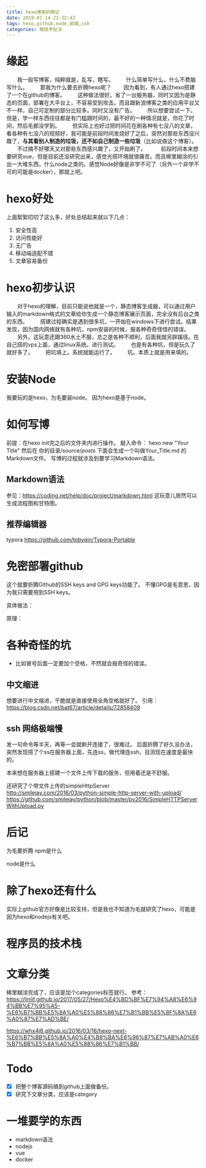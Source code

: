 ```yaml
---
title: hexo博客折腾记
date: 2019-07-14 22:32:43
tags: hexo,github,node,前端,ssh
categories: 微技术扯淡
---
```


# 缘起

　　我一般写博客，纯粹就是，乱写，瞎写。
　　什么简单写什么，什么不费脑写什么。
　　那我为什么要去折腾hexo呢？
　　因为看到，有人通过hexo搭建了一个在github的博客。
　　这种做法很好。省了一台服务器，同时又因为是静态的页面，部署在大平台上，不容易受到攻击。而且跟新浪博客之类的应用平台又不一样，自己可定制的部分比较多。同时又没有广告。
　　所以想要尝试一下。但是，学一样东西往往都是有门槛跟时间的，最不好的一种情况就是，你花了时间，然后毛都没学到。
　　但实际上也好过把时间花在刷各种有七没八的文章，看各种有七没八的视频好，我可能是前段时间发烧好了之后，突然对那些东西没兴趣了，**与其看别人制造的垃圾，还不如自己制造一些垃圾**（比如说做这个博客）。
　　不过搞不好哪天又对那些东西感兴趣了，又开始刷了。　
　　前段时间本来想要研究vue，但是目前还没研究出来，感觉光搭环境就很痛苦。而且稀里糊涂的引出一大堆东西，什么node之类的。感觉Node好像是非学不可了（另外一个非学不可的可能是docker），那就上吧。

# hexo好处

上面絮絮叨叨了这么多，好处总结起来就以下几点：

1. 安全性高
2. 访问性能好
3. 无广告
4. 移动端适配不错
5. 文章容易备份

# hexo初步认识

　　对于hexo的理解，目前只能说他就是一个，静态博客生成器，可以通过用户输入的markdown格式的文章给你生成一个静态博客展示页面，完全没有后台之类的东西。
　　搭建过程确实是遇到很多坑，一开始在windows下进行尝试。结果发现，因为国内网络就有各种坑，npm安装的时候，报各种奇奇怪怪的错误。
　　另外，这玩意还跟360水土不服，总之是各种不顺利，后面我就另辟蹊径。在自己搭的vps上面，通过linux系统。进行测试。
　　也是有各种坑，但是玩久了就好多了。
　　把坑填上。系统就能运行了。
　　坑。本质上就是用来填的。

# 安装Node

我要玩的是hexo，为毛要装node。
因为hexo是基于node。

# 如何写博

前提：在hexo init完之后的文件夹内进行操作。
敲入命令： hexo new "Your Title"
然后在 你的目录/source/_posts_ 下面会生成一个叫做Your_Title.md 的Markdown文件。
写博的过程就涉及到要学习Markdown语法。

## Markdown语法
参见：https://coding.net/help/doc/project/markdown.html
这玩意儿居然可以生成流程图和甘特图。

## 推荐编辑器
typora
https://github.com/tobyqin/Typora-Portable


# 免密部署github
这个就要折腾Github的SSH keys and GPG keys功能了。
不懂GPG是毛意思，因为我只需要用到SSH keys。

具体做法：

原理：



# 各种奇怪的坑
- 比如冒号后面一定要加个空格，不然就会报奇怪的错误。

## 中文缩进
想要进行中文缩进，干脆就是直接使用全角空格就好了。
引用：https://blog.csdn.net/bat67/article/details/72858409

## ssh 网络极端慢

发一句命令等半天，再等一会就断开连接了，很难过。
后面折腾了好久没办法，突然发现搭了个ss在服务器上面，先连ss，做代理连ssh，目测现在速度是最快的。

本来想在服务器上搭建一个文件上传下载的服务，但用着还是不舒服。

还研究了个带文件上传的simpleHttpServer
http://smilejay.com/2016/03/python-simple-http-server-with-upload/
https://github.com/smilejay/python/blob/master/py2016/SimpleHTTPServerWithUpload.py



# 后记

为毛要折腾
npm是什么

node是什么


# 除了hexo还有什么
实际上github官方好像是比较支持，但是我也不知道为毛就研究了hexo，可能是因为hexo和nodejs有关吧。

# 程序员的技术栈


# 文章分类

稀里糊涂完成了，应该是加个categories标签就行。
参考：
https://linlif.github.io/2017/05/27/Hexo%E4%BD%BF%E7%94%A8%E6%94%BB%E7%95%A5-%E6%B7%BB%E5%8A%A0%E5%88%86%E7%B1%BB%E5%8F%8A%E6%A0%87%E7%AD%BE/

https://whx4j8.github.io/2016/03/16/hexo-next-%E6%B7%BB%E5%8A%A0%E4%B8%BA%E6%96%87%E7%AB%A0%E6%B7%BB%E5%8A%A0%E5%88%86%E7%B1%BB/

# Todo
- [x] 把整个博客源码搞到github上面做备份。
- [x] 研究下文章分类，应该是category

# 一堆要学的东西

- markdown语法
- nodejs
- vue
- docker
